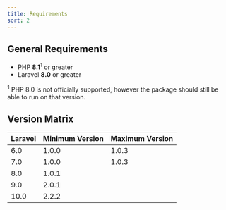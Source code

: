 ```yaml
---
title: Requirements
sort: 2
---
```


## General Requirements

-   PHP **8.1**<sup>1</sup> or greater
-   Laravel **8.0** or greater

<sup>1</sup> PHP 8.0 is not officially supported, however the package should still be able to run on that version.

## Version Matrix

| Laravel | Minimum Version | Maximum Version |
| ------- | --------------- | --------------- |
| 6.0     | 1.0.0           | 1.0.3           |
| 7.0     | 1.0.0           | 1.0.3           |
| 8.0     | 1.0.1           |                 |
| 9.0     | 2.0.1           |                 |
| 10.0    | 2.2.2           |                 |
